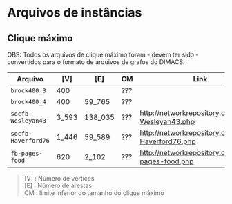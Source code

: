 # Arquivos de instâncias

## Clique máximo

OBS: Todos os arquivos de clique máximo foram - devem ter sido - convertidos para o formato
de arquivos de grafos do DIMACS.

Arquivo            |  [V]  |   [E]   | CM | Link
-------------------|-------|---------|---------------------------------------|---
`brock400_3`       |  400  |   | ??? | 
`brock400_4`       |  400  |  59_765 | ??? | 
`socfb-Wesleyan43` | 3_593 | 138_035 | ??? | http://networkrepository.com/socfb-Wesleyan43.php
`socfb-Haverford76`| 1_446 |  59_589 | ??? | http://networkrepository.com/socfb-Haverford76.php
`fb-pages-food`    |  620  |  2_102  | ??? | http://networkrepository.com/fb-pages-food.php

> [V]   : Número de vértices <br>
> [E]   : Número de arestas <br>
> CM    : limite inferior do tamanho do clique máximo